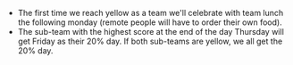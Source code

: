 * The first time we reach yellow as a team we'll celebrate with team lunch the following monday (remote people will have to order their own food). 
* The sub-team with the highest score at the end of the day Thursday will get Friday as their 20% day. If both sub-teams are yellow, we all get the 20% day.
